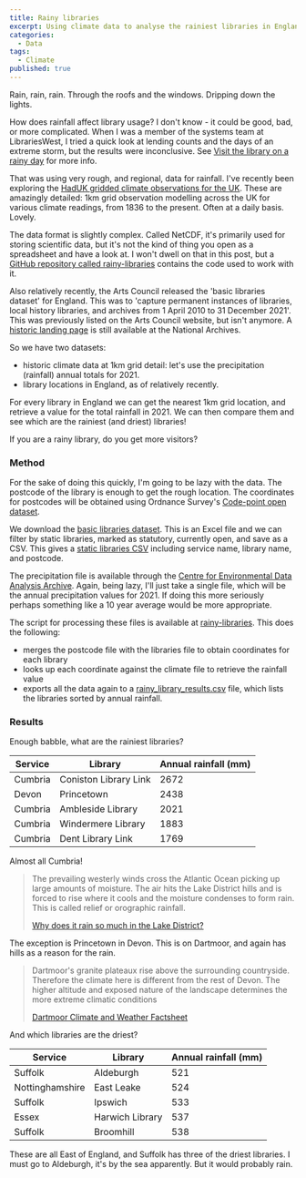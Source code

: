```yaml
---
title: Rainy libraries
excerpt: Using climate data to analyse the rainiest libraries in England
categories:
  - Data
tags:
  - Climate
published: true
---
```


Rain, rain, rain. Through the roofs and the windows. Dripping down the lights.

How does rainfall affect library usage? I don't know - it could be good, bad, or more complicated. When I was a member of the systems team at LibrariesWest, I tried a quick look at lending counts and the days of an extreme storm, but the results were inconclusive. See [Visit the library on a rainy day](https://librarieswest.github.io/weather) for more info.

That was using very rough, and regional, data for rainfall. I've recently been exploring the [HadUK gridded climate observations for the UK](https://www.metoffice.gov.uk/research/climate/maps-and-data/data/haduk-grid/haduk-grid). These are amazingly detailed: 1km grid observation modelling across the UK for various climate readings, from 1836 to the present. Often at a daily basis. Lovely.

The data format is slightly complex. Called NetCDF, it's primarily used for storing scientific data, but it's not the kind of thing you open as a spreadsheet and have a look at. I won't dwell on that in this post, but a [GitHub repository called rainy-libraries](https://github.com/LibrariesHacked/rainy-libraries) contains the code used to work with it.

Also relatively recently, the Arts Council released the 'basic libraries dataset' for England. This was to 'capture permanent instances of libraries, local history libraries, and archives from 1 April 2010 to 31 December 2021'. This was previously listed on the Arts Council website, but isn't anymore. A [historic landing page](https://webarchive.nationalarchives.gov.uk/ukgwa/20220922052304/https://www.artscouncil.org.uk/publication/basic-dataset-static-public-libraries) is still available at the National Archives.

So we have two datasets:

* historic climate data at 1km grid detail: let's use the precipitation (rainfall) annual totals for 2021.
* library locations in England, as of relatively recently.

For every library in England we can get the nearest 1km grid location, and retrieve a value for the total rainfall in 2021. We can then compare them and see which are the rainiest (and driest) libraries!

If you are a rainy library, do you get more visitors?

### Method

For the sake of doing this quickly, I'm going to be lazy with the data. The postcode of the library is enough to get the rough location. The coordinates for postcodes will be obtained using Ordnance Survey's [Code-point open dataset](https://www.ordnancesurvey.co.uk/business-government/products/code-point-open).

We download the [basic libraries dataset](https://webarchive.nationalarchives.gov.uk/ukgwa/20220922052304mp_/https://www.artscouncil.org.uk/sites/default/files/download-file/Libraries%20Basic%20Dataset%202021_0.xlsx). This is an Excel file and we can filter by static libraries, marked as statutory, currently open, and save as a CSV. This gives a [static libraries CSV](https://github.com/LibrariesHacked/rainy-libraries/blob/main/libraries.csv) including service name, library name, and postcode.

The precipitation file is available through the [Centre for Environmental Data Analysis Archive](https://catalogue.ceda.ac.uk/uuid/4dc8450d889a491ebb20e724debe2dfb). Again, being lazy, I'll just take a single file, which will be the annual precipitation values for 2021. If doing this more seriously perhaps something like a 10 year average would be more appropriate.

The script for processing these files is available at [rainy-libraries](https://github.com/LibrariesHacked/rainy-libraries/blob/main/rainy-libraries.py). This does the following:

* merges the postcode file with the libraries file to obtain coordinates for each library
* looks up each coordinate against the climate file to retrieve the rainfall value
* exports all the data again to a [rainy_library_results.csv](https://github.com/LibrariesHacked/rainy-libraries/blob/main/rainy_library_results.csv) file, which lists the libraries sorted by annual rainfall.


### Results

Enough babble, what are the rainiest libraries?

| Service | Library | Annual rainfall (mm) |
| ------- | ------- | -------------------- |
| Cumbria | Coniston Library Link | 2672 |
| Devon | Princetown | 2438 |
| Cumbria | Ambleside Library | 2021 |
| Cumbria | Windermere Library | 1883 |
| Cumbria | Dent Library Link | 1769 |

Almost all Cumbria!

> The prevailing westerly winds cross the Atlantic Ocean picking up large amounts of moisture. The air hits the Lake District hills and is forced to rise where it cools and the moisture condenses to form rain. This is called relief or orographic rainfall.
>
> [Why does it rain so much in the Lake District?](https://www.lakedistrict.gov.uk/learning/weatherandclimate/factslakedistrictclimate#:~:text=Why%20does%20it%20rain%20so,called%20relief%20or%20orographic%20rainfall.)

The exception is Princetown in Devon. This is on Dartmoor, and again has hills as a reason for the rain.

> Dartmoor's granite plateaux rise above the surrounding countryside. Therefore the climate here is different from the rest of Devon. The higher altitude and exposed nature of the landscape determines the more extreme climatic conditions
>
> [Dartmoor Climate and Weather Factsheet](https://www.dartmoor.gov.uk/__data/assets/pdf_file/0017/72116/lab-climate.pdf)

And which libraries are the driest?

| Service | Library | Annual rainfall (mm) |
| ------- | ------- | -------------------- |
| Suffolk | Aldeburgh | 521 |
| Nottinghamshire | East Leake | 524 |
| Suffolk | Ipswich | 533 |
| Essex | Harwich Library | 537 |
| Suffolk | Broomhill | 538 |

These are all East of England, and Suffolk has three of the driest libraries. I must go to Aldeburgh, it's by the sea apparently. But it would probably rain.
